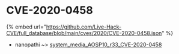 # CVE-2020-0458
{% embed url="https://github.com/Live-Hack-CVE/full_database/blob/main/cves/2020/CVE-2020-0458.json" %}

* nanopathi ~> [system_media_AOSP10_r33_CVE-2020-0458](https://www.alice-snow.ru/2020/database/cve-2020-0458/system_media_aosp10_r33_cve-2020-0458-nanopathi)